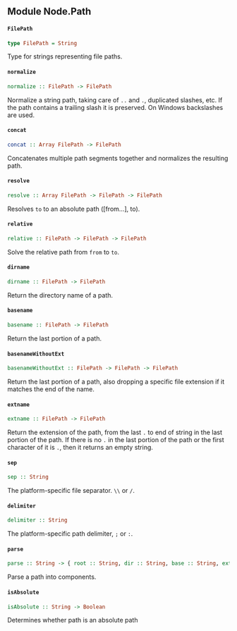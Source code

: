 ## Module Node.Path

#### `FilePath`

``` purescript
type FilePath = String
```

Type for strings representing file paths.

#### `normalize`

``` purescript
normalize :: FilePath -> FilePath
```

Normalize a string path, taking care of `..` and `.`, duplicated slashes,
etc. If the path contains a trailing slash it is preserved. On Windows
backslashes are used.

#### `concat`

``` purescript
concat :: Array FilePath -> FilePath
```

Concatenates multiple path segments together and normalizes the resulting path.

#### `resolve`

``` purescript
resolve :: Array FilePath -> FilePath -> FilePath
```

Resolves `to` to an absolute path ([from...], to).

#### `relative`

``` purescript
relative :: FilePath -> FilePath -> FilePath
```

Solve the relative path from `from` to `to`.

#### `dirname`

``` purescript
dirname :: FilePath -> FilePath
```

Return the directory name of a path.

#### `basename`

``` purescript
basename :: FilePath -> FilePath
```

Return the last portion of a path.

#### `basenameWithoutExt`

``` purescript
basenameWithoutExt :: FilePath -> FilePath -> FilePath
```

Return the last portion of a path, also dropping a specific file extension
if it matches the end of the name.

#### `extname`

``` purescript
extname :: FilePath -> FilePath
```

Return the extension of the path, from the last `.` to end of string in the
last portion of the path. If there is no `.` in the last portion of the
path or the first character of it is `.`, then it returns an empty string.

#### `sep`

``` purescript
sep :: String
```

The platform-specific file separator. `\\` or `/`.

#### `delimiter`

``` purescript
delimiter :: String
```

The platform-specific path delimiter, `;` or `:`.

#### `parse`

``` purescript
parse :: String -> { root :: String, dir :: String, base :: String, ext :: String, name :: String }
```

Parse a path into components.

#### `isAbsolute`

``` purescript
isAbsolute :: String -> Boolean
```

Determines whether path is an absolute path


